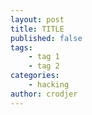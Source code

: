 ```yaml
---
layout: post
title: TITLE
published: false
tags:
    - tag 1
    - tag 2
categories:
    - hacking
author: crodjer
---
```


